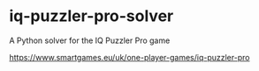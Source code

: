 # iq-puzzler-pro-solver
A Python solver for the IQ Puzzler Pro game

https://www.smartgames.eu/uk/one-player-games/iq-puzzler-pro
